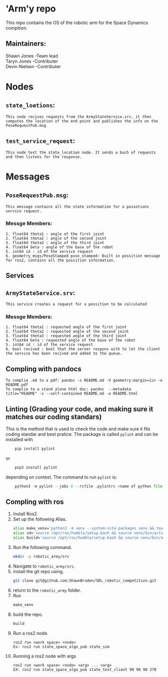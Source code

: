 # 'Arm'y repo
This repo contains the OS of the robotic arm for the Space Dynamics compition. 

## Maintainers:
Shawn Jones -Team lead\
Taryn Jones -Contributer\
Devin Nielsen -Contributer
# Nodes 
## `state_loations`:

    This node recives requests from the ArmyStateService.srv, it then computes the location of the end point and publishes the info on the PoseRequestPub.msg
## `test_service_request`:
    
    This node test the state_location node. It sends a buch of requests and then listens for the response.

# Messages
## `PoseRequestPub.msg`:
    This message contains all the state information for a possotions service request.
### Messge Members:
    1. float64 theta1 : angle of the first joint
    2. float64 theta2 : angle of the second joint
    3. float64 theta3 : angle of the third joint
    4. float64 beta : angle of the base of the robot
    5. int64 id : id of the service request
    6. geometry_msgs/PoseStamped pose_stamped: Built in possition message for ros2, contains all the possition information.

## Services 
## `ArmyStateService.srv`:
    This service creates a request for a possition to be calculated
### Messge Members:
    1. float64 theta1 : requested angle of the first joint
    2. float64 theta2 : requested angle of the second joint
    3. float64 theta3 : requested angle of the third joint
    4. float64 beta : requested angle of the base of the robot
    5. int64 id : id of the service request
    6. bool recived : bool that the server respons with to let the client the service has been recived and added to the queue.

## Compling with pandocs
    To complie .md to a pdf: pandoc -s README.md -V geometry:margin=1in -o README.pdf
    To complie to a stand alone html doc: pandoc  --metadata title="README" -s --self-contained README.md -o README.html

## Linting (Grading your code, and making sure it matches our coding standars)
This is the method that is used to check the code and make sure it fits coding standar and best pratice. The package is called `pylint` and can be installed with 
``` python
    pip install pylint  
```
or 
```python
    pip3 install pylint 
```
depending on context. The command to run `pylint` is:
```python
    python3 -m pylint --jobs 0 --rcfile .pylintrc <name of python file or folder>
```
## Compling with ros
1. Install Ros2.
2. Set up the following Alias.
    ```bash
    alias make_venv='python3 -m venv --system-site-packages venv && touch venv/COLCON_IGNORE && source venv/bin/activate && rosdep install --from-paths src --ignore-src -r -y'
    alias sd='source /opt/ros/humble/setup.bash && source venv/bin/activate && . install/setup.bash'
    alias build='source /opt/ros/humble/setup.bash && source venv/bin/activate && python3 -m colcon build --symlink-install && . install/local_setup.bash'
    ```
3. Run the following command.
    ```bash
    mkdir -p robotic_army/src
    ```
4. Navigate to `robotic_army/src`.
5. install the git repo using.
    ```bash
    git clone git@github.com:ShawnBraden/SDL_robotic_competition.git
    ```
6. return to the `robotic_army` folder.
7. Run 
    ```bash
    make_venv
    ```
8. build the repo.
    ```bash
    build
    ```
9. Run a ros2 node.
    ```ros2
    ros2 run <work space> <node>
    Ex: ros2 run state_space_algo_pub state_sim
    ```
10. Running a ros2 node with args
    ```ros2
    ros2 run <work space> <node> <arg> ... <arg>
    EX: ros2 run state_space_algo_pub state_test_client 90 90 90 270
    ```

